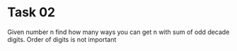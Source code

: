 # Task 02

Given number n find how many ways you can get n with sum of odd decade  digits. Order of digits is
not important